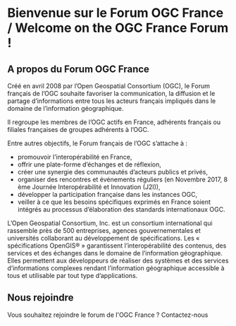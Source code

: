 # Bienvenue sur le Forum OGC France / Welcome on the OGC France Forum !

## A propos du Forum OGC France

Créé en avril 2008 par l’Open Geospatial Consortium (OGC), le Forum français de l’OGC souhaite favoriser la communication, la diffusion et le partage d’informations entre tous les acteurs français impliqués dans le domaine de l’information géographique.
 
Il regroupe les membres de l’OGC actifs en France, adhérents français ou filiales françaises de groupes adhérents à l’OGC.

Entre autres objectifs, le Forum français de l’OGC s’attache à :
- promouvoir l’interopérabilité en France,
- offrir une plate-forme d’échanges et de réflexion,
- créer une synergie des communautés d’acteurs publics et privés,
- organiser des rencontres et événements réguliers (en Novembre 2017, 8 ème Journée Interopérabilité et Innovation (J2I)),
- développer la participation française dans les instances OGC,
- veiller à ce que les besoins spécifiques exprimés en France soient intégrés au processus d’élaboration des standards internationaux OGC.

L’Open Geospatial Consortium, Inc. est un consortium international qui rassemble près de 500 entreprises, agences gouvernementales et universités collaborant au développement de spécifications. Les « spécifications OpenGIS® » garantissent l’interopérabilité des contenus, des services et des échanges dans le domaine de l’information géographique. Elles permettent aux développeurs de réaliser des systèmes et des services d’informations complexes rendant l’information géographique accessible à tous et utilisable par tout type d’applications.


## Nous rejoindre

Vous souhaitez rejoindre le forum de l'OGC France ? Contactez-nous
